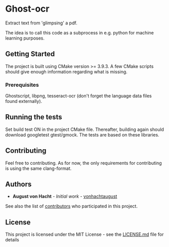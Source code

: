 # Ghost-ocr
Extract text from 'glimpsing' a pdf.

The idea is to call this code as a subprocess in e.g. python for machine learning purposes.

## Getting Started

The project is built using CMake version >= 3.9.3. A few CMake scripts should give enough information regarding what is missing.

### Prerequisites

Ghostscript, libpng, tesseract-ocr (don't forget the language data files found externally). 

## Running the tests

Set build test ON in the project CMake file. Thereafter, building again should download googletest gtest/gmock. The tests are based on these libraries.

## Contributing

Feel free to contributing. As for now, the only requirements for contributing is using the same clang-format.

## Authors

* **August von Hacht** - *Initial work* - [vonhachtaugust](https://github.com/vonhachtaugust)

See also the list of [contributors](https://github.com/vonhachtaugust/GameTheory/contributors) who participated in this project.

## License

This project is licensed under the MIT License - see the [LICENSE.md](LICENSE.md) file for details
